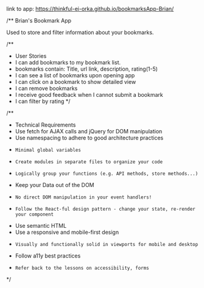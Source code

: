 link to app:  https://thinkful-ei-orka.github.io/bookmarksApp-Brian/

/** Brian's Bookmark App

Used to store and filter information about your bookmarks.

/**
 * User Stories
 * I can add bookmarks to my bookmark list.
 * bookmarks contain:  Title, url link, description, rating(1-5)
 * I can see a list of bookmarks upon opening app
 * I can click on a bookmark to show detailed view
 * I can remove bookmarks
 * I receive good feedback when I cannot submit a bookmark
 * I can filter by rating
 */

 /**
  * Technical Requirements
  * Use fetch for AJAX calls and jQuery for DOM manipulation
  * Use namespacing to adhere to good architecture practices
  *     Minimal global variables
  *     Create modules in separate files to organize your code
  *     Logically group your functions (e.g. API methods, store methods...)
  * Keep your Data out of the DOM
  *     No direct DOM manipulation in your event handlers!
  *     Follow the React-ful design pattern - change your state, re-render your component
  * Use semantic HTML
  * Use a responsive and mobile-first design    
  *     Visually and functionally solid in viewports for mobile and desktop
  * Follow a11y best practices
  *     Refer back to the lessons on accessibility, forms
  */